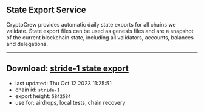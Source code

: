 ## State Export Service
CryptoCrew provides automatic daily state exports for all chains we validate. State export files can be used as genesis files and are a snapshot of the current blockchain state, including all validators, accounts, balances and delegations.

---
**Download: [stride-1 state export](https://dl.ccvalidators.com/SERVICE/stride/stride-1_export_5842584.json)**
---

- last updated: Thu Oct 12 2023 11:25:51
- chain id: `stride-1`
- export height: `5842584`
- use for: airdrops, local tests, chain recovery
